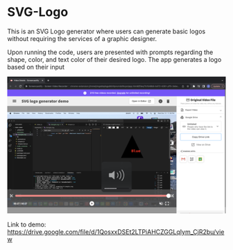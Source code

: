 # SVG-Logo

This is an SVG Logo generator where users can generate basic logos without requiring the services of a graphic designer. 

Upon running the code, users are presented with prompts regarding the shape, color, and text color of their desired logo. The app generates a logo based on their input

<img src="Screenshot 2023-12-13 at 11.40.12 PM.png">

Link to demo: https://drive.google.com/file/d/1QosxxDSEt2LTPiAHCZGGLqIym_CjR2bu/view


